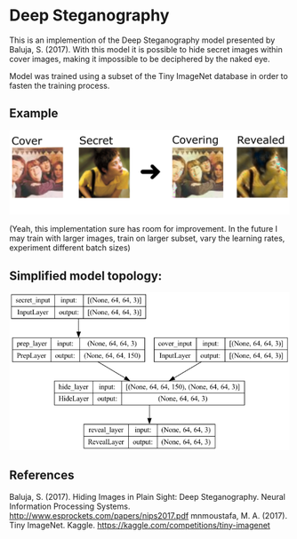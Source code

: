 # Deep Steganography 

This is an implemention of the Deep Steganography model presented by Baluja, S. (2017). With this model it is possible to hide secret images within cover images, making it impossible to be deciphered by the naked eye.

Model was trained using a subset of the Tiny ImageNet database in order to fasten the training process.

## Example

![deep_steganogrpahy](./docs/example.png)

(Yeah, this implementation sure has room for improvement. In the future I may train with larger images, train on larger subset, vary the learning rates, experiment different batch sizes)


## Simplified model topology:
![simplified_model_topology](./docs/model.png)

## References
Baluja, S. (2017). Hiding Images in Plain Sight: Deep Steganography. Neural Information Processing Systems. http://www.esprockets.com/papers/nips2017.pdf
mnmoustafa, M. A. (2017). Tiny ImageNet. Kaggle. https://kaggle.com/competitions/tiny-imagenet
